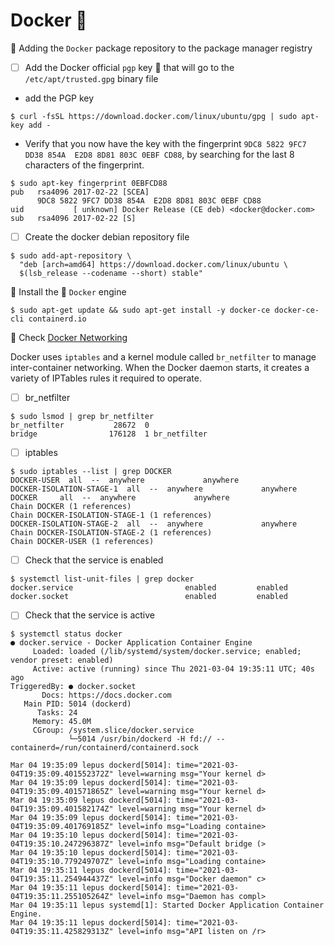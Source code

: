 # Docker :whale:

:round_pushpin: Adding the `Docker` package repository to the package manager registry  

- [ ] Add the Docker official `pgp` key :key: that will go to the `/etc/apt/trusted.gpg` binary file

* add the PGP key

```
$ curl -fsSL https://download.docker.com/linux/ubuntu/gpg | sudo apt-key add -
```

* Verify that you now have the key with the fingerprint `9DC8 5822 9FC7 DD38 854A  E2D8 8D81 803C 0EBF CD88`, by searching for the last 8 characters of the fingerprint.

```
$ sudo apt-key fingerprint 0EBFCD88
pub   rsa4096 2017-02-22 [SCEA]
      9DC8 5822 9FC7 DD38 854A  E2D8 8D81 803C 0EBF CD88
uid           [ unknown] Docker Release (CE deb) <docker@docker.com>
sub   rsa4096 2017-02-22 [S]
```

- [ ] Create the docker debian repository file

```
$ sudo add-apt-repository \
  "deb [arch=amd64] https://download.docker.com/linux/ubuntu \
  $(lsb_release --codename --short) stable"
```

:round_pushpin: Install the :whale: `Docker` engine

```
$ sudo apt-get update && sudo apt-get install -y docker-ce docker-ce-cli containerd.io
```

:round_pushpin: Check [Docker Networking](https://stackoverflow.com/a/60897412)

Docker uses `iptables` and a kernel module called `br_netfilter` to manage inter-container networking. When the Docker daemon starts, it creates a variety of IPTables rules it required to operate.

- [ ] br_netfilter

```
$ sudo lsmod | grep br_netfilter
br_netfilter           28672  0
bridge                176128  1 br_netfilter
```

- [ ] iptables

```
$ sudo iptables --list | grep DOCKER
DOCKER-USER  all  --  anywhere             anywhere            
DOCKER-ISOLATION-STAGE-1  all  --  anywhere             anywhere            
DOCKER     all  --  anywhere             anywhere            
Chain DOCKER (1 references)
Chain DOCKER-ISOLATION-STAGE-1 (1 references)
DOCKER-ISOLATION-STAGE-2  all  --  anywhere             anywhere            
Chain DOCKER-ISOLATION-STAGE-2 (1 references)
Chain DOCKER-USER (1 references)
```

- [ ] Check that the service is enabled

```
$ systemctl list-unit-files | grep docker
docker.service                         enabled         enabled      
docker.socket                          enabled         enabled  
```

- [ ] Check that the service is active

```
$ systemctl status docker
● docker.service - Docker Application Container Engine
     Loaded: loaded (/lib/systemd/system/docker.service; enabled; vendor preset: enabled)
     Active: active (running) since Thu 2021-03-04 19:35:11 UTC; 40s ago
TriggeredBy: ● docker.socket
       Docs: https://docs.docker.com
   Main PID: 5014 (dockerd)
      Tasks: 24
     Memory: 45.0M
     CGroup: /system.slice/docker.service
             └─5014 /usr/bin/dockerd -H fd:// --containerd=/run/containerd/containerd.sock

Mar 04 19:35:09 lepus dockerd[5014]: time="2021-03-04T19:35:09.401552372Z" level=warning msg="Your kernel d>
Mar 04 19:35:09 lepus dockerd[5014]: time="2021-03-04T19:35:09.401571865Z" level=warning msg="Your kernel d>
Mar 04 19:35:09 lepus dockerd[5014]: time="2021-03-04T19:35:09.401582174Z" level=warning msg="Your kernel d>
Mar 04 19:35:09 lepus dockerd[5014]: time="2021-03-04T19:35:09.401769185Z" level=info msg="Loading containe>
Mar 04 19:35:10 lepus dockerd[5014]: time="2021-03-04T19:35:10.247296387Z" level=info msg="Default bridge (>
Mar 04 19:35:10 lepus dockerd[5014]: time="2021-03-04T19:35:10.779249707Z" level=info msg="Loading containe>
Mar 04 19:35:11 lepus dockerd[5014]: time="2021-03-04T19:35:11.254944437Z" level=info msg="Docker daemon" c>
Mar 04 19:35:11 lepus dockerd[5014]: time="2021-03-04T19:35:11.255105264Z" level=info msg="Daemon has compl>
Mar 04 19:35:11 lepus systemd[1]: Started Docker Application Container Engine.
Mar 04 19:35:11 lepus dockerd[5014]: time="2021-03-04T19:35:11.425829313Z" level=info msg="API listen on /r>
```
